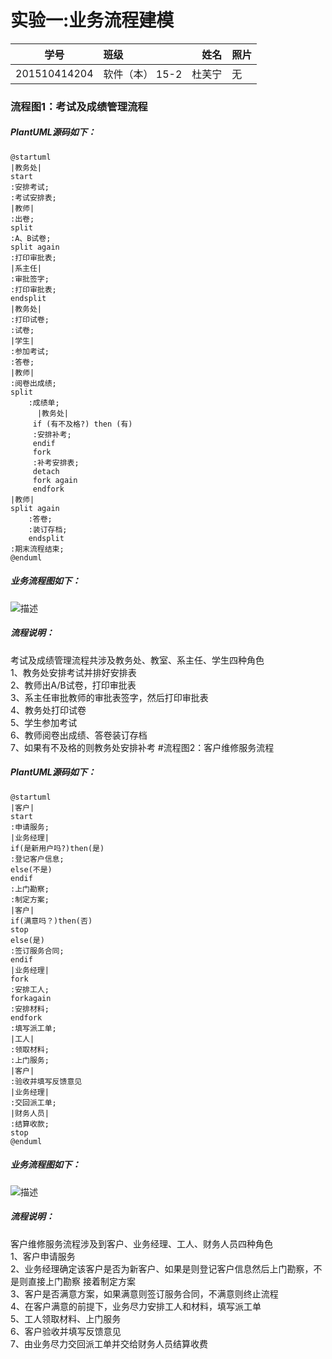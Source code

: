 # 实验一:业务流程建模
|      学号    |    班级        |    姓名      |     照片  |   
|:------------:|:-------------- | ------------:|:--------- | 
| 201510414204 | 软件（本） 15-2|   杜芙宁     |     无    |   

### 流程图1：考试及成绩管理流程
##### PlantUML源码如下：
```
@startuml
|教务处|
start
:安排考试;
:考试安排表;
|教师|
:出卷;
split
:A、B试卷;
split again
:打印审批表;
|系主任|
:审批签字;
:打印审批表;
endsplit
|教务处|
:打印试卷;
:试卷;
|学生|
:参加考试;
:答卷;
|教师|
:阅卷出成绩;
split
    :成绩单;
      |教务处|
     if (有不及格?) then (有)
     :安排补考;
     endif
     fork
     :补考安排表;
     detach
     fork again
     endfork
|教师|
split again
    :答卷;
    :装订存档;
    endsplit
:期末流程结束;
@enduml
```
##### 业务流程图如下：
![](examPro.png '描述')
##### 流程说明：
考试及成绩管理流程共涉及教务处、教室、系主任、学生四种角色<br>
1、教务处安排考试并排好安排表<br>
2、教师出A/B试卷，打印审批表<br>
3、系主任审批教师的审批表签字，然后打印审批表<br>
4、教务处打印试卷<br>
5、学生参加考试<br>
6、教师阅卷出成绩、答卷装订存档<br>
7、如果有不及格的则教务处安排补考
#流程图2：客户维修服务流程
##### PlantUML源码如下：
```
@startuml
|客户|
start
:申请服务;
|业务经理|
if(是新用户吗?)then(是)
:登记客户信息;
else(不是)
endif
:上门勘察;
:制定方案;
|客户|
if(满意吗？)then(否)
stop
else(是)
:签订服务合同;
endif
|业务经理|
fork
:安排工人;
forkagain
:安排材料;
endfork
:填写派工单;
|工人|
:领取材料;
:上门服务;
|客户|
:验收并填写反馈意见
|业务经理|
:交回派工单;
|财务人员|
:结算收款;
stop
@enduml
```
##### 业务流程图如下：
![](maintenance.png '描述')
##### 流程说明：
客户维修服务流程涉及到客户、业务经理、工人、财务人员四种角色<br>
1、客户申请服务<br>
2、业务经理确定该客户是否为新客户、如果是则登记客户信息然后上门勘察，不是则直接上门勘察
接着制定方案<br>
3、客户是否满意方案，如果满意则签订服务合同，不满意则终止流程<br>
4、在客户满意的前提下，业务尽力安排工人和材料，填写派工单<br>
5、工人领取材料、上门服务<br>
6、客户验收并填写反馈意见<br>
7、由业务尽力交回派工单并交给财务人员结算收费<br>
